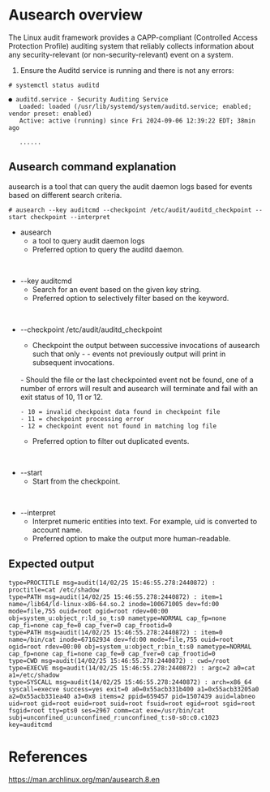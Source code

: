 # Ausearch overview

The Linux audit framework provides a CAPP-compliant (Controlled Access Protection Profile) auditing system that reliably collects information about any security-relevant (or non-security-relevant) event on a system.

1. Ensure the Auditd service is running and there is not any errors:
```
# systemctl status auditd

● auditd.service - Security Auditing Service
   Loaded: loaded (/usr/lib/systemd/system/auditd.service; enabled; vendor preset: enabled)
   Active: active (running) since Fri 2024-09-06 12:39:22 EDT; 38min ago

   ......
```

## Ausearch command explanation

ausearch is a tool that can query the audit daemon logs based for events based on different search criteria.

```
# ausearch --key auditcmd --checkpoint /etc/audit/auditd_checkpoint --start checkpoint --interpret
```

- ausearch
   - a tool to query audit daemon logs
   - Preferred option to query the auditd daemon.
<br>

- --key auditcmd
   - Search for an event based on the given key string.
   - Preferred option to selectively filter based on the keyword.
<br>

- --checkpoint /etc/audit/auditd_checkpoint
   - Checkpoint the output between successive invocations of ausearch such that only - - events not previously output will print in subsequent invocations.
   <br>
   - Should the file or the last checkpointed event not be found, one of a number of errors will result and ausearch will terminate and fail 
   with an exit status of 10, 11 or 12.

      - 10 = invalid checkpoint data found in checkpoint file
      - 11 = checkpoint processing error
      - 12 = checkpoint event not found in matching log file
   - Preferred option to filter out duplicated events.
<br>

- --start
   - Start from the checkpoint.
<br>

- --interpret
   - Interpret numeric entities into text. For example, uid is converted to account name.
   - Preferred option to make the output more human-readable.

## Expected output

```
type=PROCTITLE msg=audit(14/02/25 15:46:55.278:2440872) : proctitle=cat /etc/shadow
type=PATH msg=audit(14/02/25 15:46:55.278:2440872) : item=1 name=/lib64/ld-linux-x86-64.so.2 inode=100671005 dev=fd:00 mode=file,755 ouid=root ogid=root rdev=00:00 obj=system_u:object_r:ld_so_t:s0 nametype=NORMAL cap_fp=none cap_fi=none cap_fe=0 cap_fver=0 cap_frootid=0
type=PATH msg=audit(14/02/25 15:46:55.278:2440872) : item=0 name=/bin/cat inode=67162934 dev=fd:00 mode=file,755 ouid=root ogid=root rdev=00:00 obj=system_u:object_r:bin_t:s0 nametype=NORMAL cap_fp=none cap_fi=none cap_fe=0 cap_fver=0 cap_frootid=0
type=CWD msg=audit(14/02/25 15:46:55.278:2440872) : cwd=/root
type=EXECVE msg=audit(14/02/25 15:46:55.278:2440872) : argc=2 a0=cat a1=/etc/shadow
type=SYSCALL msg=audit(14/02/25 15:46:55.278:2440872) : arch=x86_64 syscall=execve success=yes exit=0 a0=0x55acb331b400 a1=0x55acb33205a0 a2=0x55acb331ea40 a3=0x8 items=2 ppid=659457 pid=1507439 auid=labneo uid=root gid=root euid=root suid=root fsuid=root egid=root sgid=root fsgid=root tty=pts0 ses=2967 comm=cat exe=/usr/bin/cat subj=unconfined_u:unconfined_r:unconfined_t:s0-s0:c0.c1023 key=auditcmd
```


# References

https://man.archlinux.org/man/ausearch.8.en